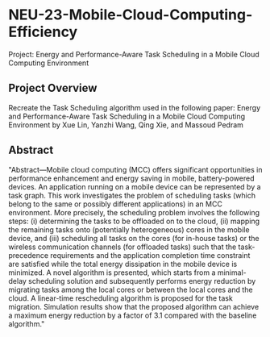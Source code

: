 # NEU-23-Mobile-Cloud-Computing-Efficiency
Project: Energy and Performance-Aware Task Scheduling in a Mobile Cloud Computing Environment

## Project Overview
Recreate the Task Scheduling algorithm used in the following paper: Energy and Performance-Aware Task Scheduling in a Mobile Cloud Computing Environment
by Xue Lin, Yanzhi Wang, Qing Xie, and Massoud Pedram

## Abstract
"Abstract—Mobile cloud computing (MCC) offers significant opportunities in performance enhancement and energy saving in mobile, battery-powered devices. An application running on a mobile device can be represented by a task graph. This work investigates the problem of scheduling tasks (which belong to the same or possibly different applications) in an MCC environment. More precisely, the scheduling problem involves the following steps: (i) determining the tasks to be offloaded on to the cloud, (ii) mapping the remaining tasks onto (potentially heterogeneous) cores in the mobile device, and (iii) scheduling all tasks on the cores (for in-house tasks) or the wireless communication channels (for offloaded tasks) such that the task-precedence requirements and the application completion time constraint are satisfied while the total energy dissipation in the mobile device is minimized. A novel algorithm is presented, which starts from a minimal-delay scheduling solution and subsequently performs energy reduction by migrating tasks among the local cores or between the local cores and the cloud. A linear-time rescheduling algorithm is proposed for the task migration. Simulation results show that the proposed algorithm can achieve a maximum energy reduction by a factor of 3.1 compared with the baseline algorithm."
